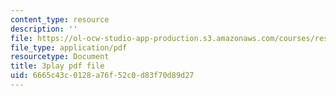 ```yaml
---
content_type: resource
description: ''
file: https://ol-ocw-studio-app-production.s3.amazonaws.com/courses/res-10-s95-physics-of-covid-19-transmission-fall-2020/6665c43c0128a76f52c0d83f70d89d27_ysEeFyNjnkQ.pdf
file_type: application/pdf
resourcetype: Document
title: 3play pdf file
uid: 6665c43c-0128-a76f-52c0-d83f70d89d27
---
```

